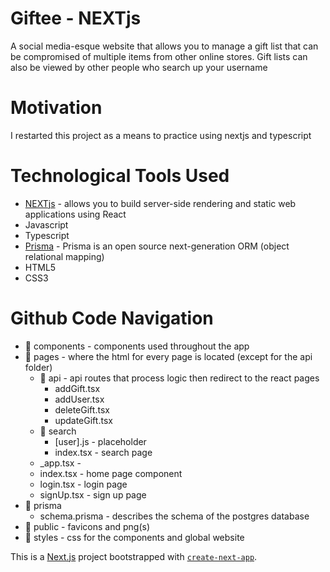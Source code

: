 # Giftee - NEXTjs

A social media-esque website that allows you to manage a gift list that can be compromised of multiple items from other online stores. Gift lists can also be viewed by other people who search up your username

# Motivation

I restarted this project as a means to practice using nextjs and typescript

# Technological Tools Used

- [NEXTjs](https://nextjs.org/) - allows you to build server-side rendering and static web applications using React
- Javascript
- Typescript
- [Prisma](https://www.prisma.io/) - Prisma is an open source next-generation ORM (object relational mapping)
- HTML5
- CSS3

# Github Code Navigation

- 📂 components - components used throughout the app
- 📂 pages - where the html for every page is located (except for the api folder)
  - 📂 api  - api routes that process logic then redirect to the react pages
    - addGift.tsx
    - addUser.tsx
    - deleteGift.tsx
    - updateGift.tsx
  - 📂 search
    - [user].js - placeholder
    - index.tsx - search page
  - _app.tsx - 
  - index.tsx - home page component
  - login.tsx - login page
  - signUp.tsx - sign up page
- 📂 prisma
  - schema.prisma - describes the schema of the postgres database
- 📁 public - favicons and png(s)
- 📂 styles - css for the components and global website

This is a [Next.js](https://nextjs.org/) project bootstrapped with [`create-next-app`](https://github.com/vercel/next.js/tree/canary/packages/create-next-app).